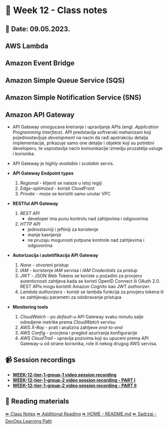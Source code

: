 # 📝 Week 12 - Class notes
## 📅 Date: 09.05.2023.

## AWS Lambda  

## Amazon Event Bridge

## Amazon Simple Queue Service (SQS)
## Amazon Simple Notification Service (SNS)

## Amazon API Gateway

- API Gateway omogucava kreiranje i upravljanje APIs (engl. *Application Programming Interface*). API predstavlja softverski mehanizam koji pojednostavljuje *development* na nacin da radi apstrakciju detalja implementacije, prikazuje samo one detalje i objekte koji su potrebni developeru, te uspostavlja nacin komunikacije izmedju pruzatelja usluge i korisnika.

- API Gateway je *highly available* i *scalable* servis.

- **API Gateway Endpoint types**
    1. *Regional* - klijenti se nalaze u istoj regiji
    2. *Edge-optimized* - koristi CloudFront
    3. *Private* - moze se koristiti samo unutar VPC

- **RESTful API Gateway**
    1. *REST API*
        - developer ima punu kontrolu nad zahtjevima i odgovorima
    2. *HTTP API*
        - jednostavniji i jeftiniji za koristenje
        - manje kasnjenje
        - ne pruzaju mogunosti potpune kontrole nad zahtjevima i odgovorima

- **Autorizacija i autetifikacija API Gateway**
    1. *None* - otvoreni pristup
    2. *IAM* - koristenje *IAM* servisa i *IAM Credentials* za pristup
    3. *JWT* - JSON Web Tokens se koriste u pozadini za provjeru autenticnosti zahtjeva kada se koristi OpenID Connect ili OAuth 2.0. REST APIs mogu koristiti Amazon Cognito kao JWT *authorizer*. 
    4. *Lambda authorizers* - koristi se lambda funkcija za provjeru tokena ili se zahtijevaju parametri za odobravanje pristupa

- **Monitoring tools**
    1. *CloudWatch* - po *default*-u API Gateway svaku minutu salje odredjene metrike prema *CloudWatch* servisu
    2. *AWS X-Ray* - prati i analizira zahtjeve *end-to-end*
    3. *AWS Config* - procjena i pregled azuriranja konfiguracije
    4. *AWS CloudTrail* - upravlja pozivima koji su upuceni prema API Gateway-u od strane korisnika, role ili nekog drugog AWS servisa.

## 📹 Session recordings
- [**WEEK-12-tier-1-group-1 video session recording**](https://youtu.be/xEhI5pEvgXM)
- [**WEEK-12-tier-1-group-2 video session recording - PART I**](https://youtu.be/Fb6R3YXPxv0)  
- [**WEEK-12-tier-1-group-2 video session recording - PART II**](https://youtu.be/xysv_eSb1tQ)  

## 📖 Reading materials



[:fast_forward: Class Notes](/devops-mentorship-program/05-may/week-12-090523/00-class-notes.md)
[:fast_forward: Additional Reading](/devops-mentorship-program/05-may/week-12-090523/02-additional-reading.md)
[:fast_forward: HOME - README.md](../../../README.md)
[:fast_forward: Sadrzaj - DevOps Learning Path](../../../table-of-contents.md)
